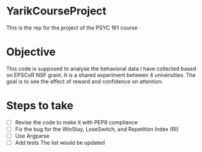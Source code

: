 # YarikCourseProject
This is the rep for the project of the PSYC 161 course

  # Objective
  This code is supposed to analyse the behavioral data I have collected based on EPSCoR NSF grant. It is a shared experiment between 4 universities. The goal is to see the effect of reward and confidence on attention.
  
  # Steps to take
  - [ ] Revise the code to make it with PEP8 compliance
  - [ ] Fix the bug for the WinStay, LoseSwitch, and Repetition Index (RI)
  - [ ] Use Argparse
  - [ ] Add tests
  The list would be updated
